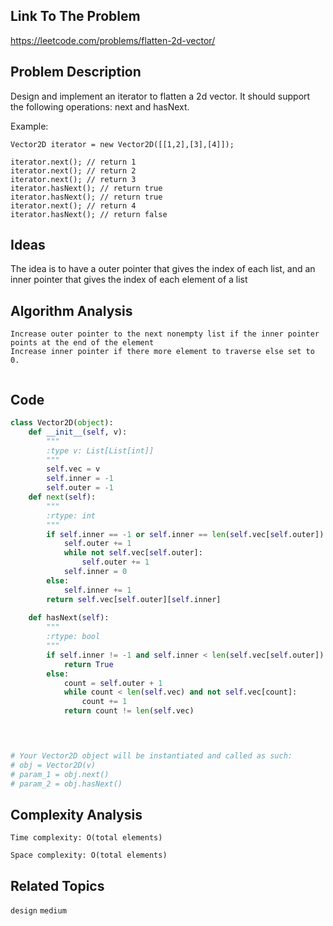 ## Link To The Problem 
https://leetcode.com/problems/flatten-2d-vector/

## Problem Description

Design and implement an iterator to flatten a 2d vector. It should support the following operations: next and hasNext.

 

Example:
```
Vector2D iterator = new Vector2D([[1,2],[3],[4]]);

iterator.next(); // return 1
iterator.next(); // return 2
iterator.next(); // return 3
iterator.hasNext(); // return true
iterator.hasNext(); // return true
iterator.next(); // return 4
iterator.hasNext(); // return false
```
## Ideas

The idea is to have a outer pointer that gives the index of each list, and an inner pointer that gives the index of each element of a list

## Algorithm Analysis
```
Increase outer pointer to the next nonempty list if the inner pointer points at the end of the element
Increase inner pointer if there more element to traverse else set to 0.
  
```
## Code
```py
class Vector2D(object):
    def __init__(self, v):
        """
        :type v: List[List[int]]
        """
        self.vec = v
        self.inner = -1
        self.outer = -1
    def next(self):
        """
        :rtype: int
        """
        if self.inner == -1 or self.inner == len(self.vec[self.outer]) - 1:
            self.outer += 1
            while not self.vec[self.outer]:
                self.outer += 1
            self.inner = 0
        else:
            self.inner += 1
        return self.vec[self.outer][self.inner]
        
    def hasNext(self):
        """
        :rtype: bool
        """
        if self.inner != -1 and self.inner < len(self.vec[self.outer]) - 1:
            return True
        else: 
            count = self.outer + 1
            while count < len(self.vec) and not self.vec[count]:
                count += 1
            return count != len(self.vec)

        


# Your Vector2D object will be instantiated and called as such:
# obj = Vector2D(v)
# param_1 = obj.next()
# param_2 = obj.hasNext()
```

## Complexity Analysis
```
Time complexity: O(total elements)

Space complexity: O(total elements)
```
## Related Topics
```design``` ```medium```




